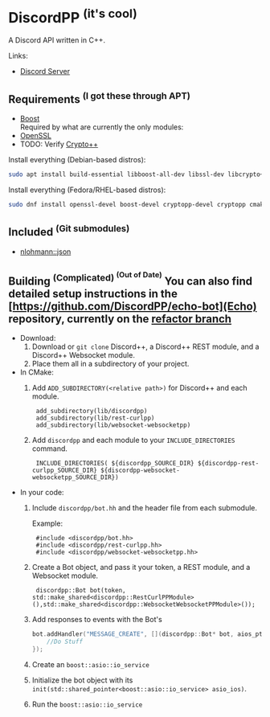 DiscordPP <sup>(it's cool)</sup>
===
A Discord API written in C++.

Links:
* [Discord Server](https://discord.gg/0usP6xmT4sQ4kIDh)

Requirements <sup>(I got these through APT)</sup>
---
* [Boost](http://www.boost.org/)\
Required by what are currently the only modules:
* [OpenSSL](https://www.openssl.org/)
* TODO: Verify [Crypto++](https://www.cryptopp.com/)

Install everything (Debian-based distros):
```sh
sudo apt install build-essential libboost-all-dev libssl-dev libcrypto++-dev libcurl4-openssl-dev
```
Install everything (Fedora/RHEL-based distros):
```sh
sudo dnf install openssl-devel boost-devel cryptopp-devel cryptopp cmake
```

Included <sup>(Git submodules)</sup>
--
* [nlohmann::json](https://github.com/nlohmann/json)

Building <sup>(Complicated) <sup>(Out of Date)</sup></sup>
You can also find detailed setup instructions in the [https://github.com/DiscordPP/echo-bot](Echo) repository, currently on the [refactor branch](https://github.com/DiscordPP/echo-bot/tree/dpp-refactor)
---
* Download:
    1. Download or `git clone` Discord++, a Discord++ REST module, and a Discord++ Websocket module.
    2. Place them all in a subdirectory of your project.
* In CMake:
    1. Add `ADD_SUBDIRECTORY(<relative path>)` for Discord++ and each module.
        
            add_subdirectory(lib/discordpp)
            add_subdirectory(lib/rest-curlpp)
            add_subdirectory(lib/websocket-websocketpp)
        
    2. Add `discordpp` and each module to your `INCLUDE_DIRECTORIES` command.
        
            INCLUDE_DIRECTORIES( ${discordpp_SOURCE_DIR} ${discordpp-rest-curlpp_SOURCE_DIR} ${discordpp-websocket-websocketpp_SOURCE_DIR})
    
* In your code:
    1. Include `discordpp/bot.hh` and the header file from each submodule.
    
        Example:
        
            #include <discordpp/bot.hh>
            #include <discordpp/rest-curlpp.hh>
            #include <discordpp/websocket-websocketpp.hh>
            
    2. Create a Bot object, and pass it your token, a REST module, and a Websocket module.
            
            discordpp::Bot bot(token, std::make_shared<discordpp::RestCurlPPModule>(),std::make_shared<discordpp::WebsocketWebsocketPPModule>());
    
    3. Add responses to events with the Bot's
    
        ```cpp
        bot.addHandler("MESSAGE_CREATE", [](discordpp::Bot* bot, aios_ptr asio_ios, json msg){
            //Do Stuff
        });
        ```
    
    3. Create an `boost::asio::io_service`
    4. Initialize the bot object with its `init(std::shared_pointer<boost::asio::io_service> asio_ios)`.
    5. Run the `boost::asio::io_service`
